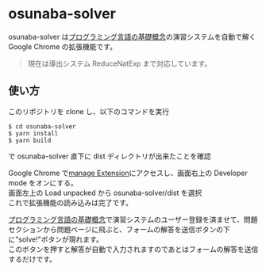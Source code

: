 # osunaba-solver

osunaba-solver は[プログラミング言語の基礎概念](http://www.fos.kuis.kyoto-u.ac.jp/~igarashi/CoPL/index.cgi)の演習システムを自動で解く Google Chrome の拡張機能です。

> 現在は導出システム ReduceNatExp まで対応しています。

## 使い方

このリポジトリを clone し、以下のコマンドを実行

```
$ cd osunaba-solver
$ yarn install
$ yarn build
```

で osunaba-solver 直下に dist ディレクトリが出来たことを確認

Google Chrome で[manage Extension](chrome://extensions/)にアクセスし、画面右上の Developer mode をオンにする。  
画面左上の Load unpacked から osunaba-solver/dist を選択  
これで拡張機能の読み込みは完了です。

[プログラミング言語の基礎概念](http://www.fos.kuis.kyoto-u.ac.jp/~igarashi/CoPL/index.cgi)で演習システムのユーザー登録を済ませて、問題セクションから問題ページに飛ぶと、フォームの解答を送信ボタンの下に"solve!"ボタンが現れます。  
このボタンを押すと解答が自動で入力されますのであとはフォームの解答を送信するだけです。
